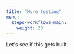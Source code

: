 ```yaml
---
title: "More testing"
menu:
  steps-workflows-main:
    weight: 20
---
```


Let's see if this gets built.
